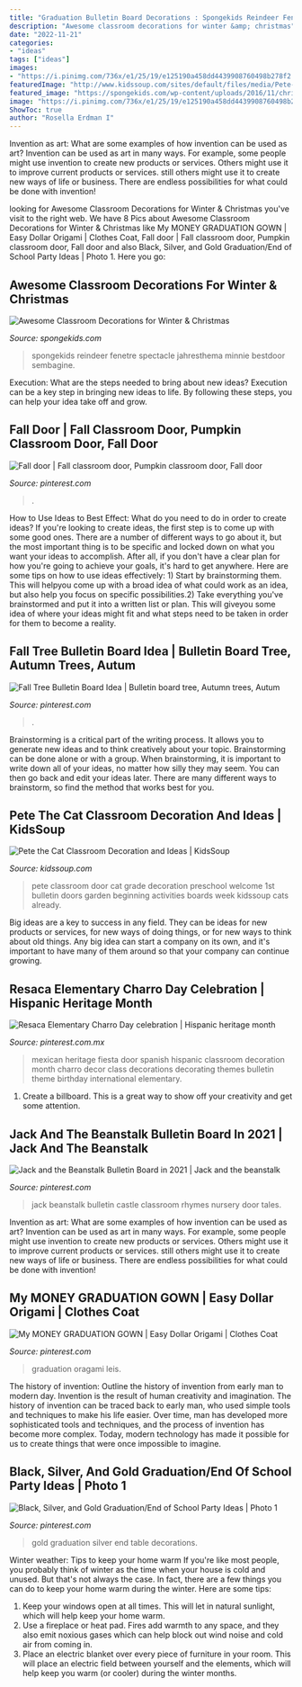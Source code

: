 ```yaml
---
title: "Graduation Bulletin Board Decorations : Spongekids Reindeer Fenetre Spectacle Jahresthema Minnie Bestdoor Sembagine"
description: "Awesome classroom decorations for winter &amp; christmas"
date: "2022-11-21"
categories:
- "ideas"
tags: ["ideas"]
images:
- "https://i.pinimg.com/736x/e1/25/19/e125190a458dd4439908760498b278f2.jpg"
featuredImage: "http://www.kidssoup.com/sites/default/files/media/Pete-CAt-Door.JPG"
featured_image: "https://spongekids.com/wp-content/uploads/2016/11/christmas-bulletin-board/16-christmas-bulletin-board-ideas.jpg"
image: "https://i.pinimg.com/736x/e1/25/19/e125190a458dd4439908760498b278f2.jpg"
ShowToc: true
author: "Rosella Erdman I"
---
```



Invention as art: What are some examples of how invention can be used as art?
Invention can be used as art in many ways. For example, some people might use invention to create new products or services. Others might use it to improve current products or services. still others might use it to create new ways of life or business. There are endless possibilities for what could be done with invention!

	

		
looking for Awesome Classroom Decorations for Winter &amp; Christmas you've visit to the right web. We have 8 Pics about Awesome Classroom Decorations for Winter &amp; Christmas like My MONEY GRADUATION GOWN | Easy Dollar Origami | Clothes Coat, Fall door | Fall classroom door, Pumpkin classroom door, Fall door and also Black, Silver, and Gold Graduation/End of School Party Ideas | Photo 1. Here you go:
		
    
## Awesome Classroom Decorations For Winter &amp; Christmas

<img loading=lazy src="https://spongekids.com/wp-content/uploads/2016/11/christmas-bulletin-board/16-christmas-bulletin-board-ideas.jpg" onerror="this.onerror=null;this.src='https://tse2.mm.bing.net/th?id=OIP.zg1GltAQEeDMpy2IHtnFsQHaJ6&amp;pid=15.1';" alt="Awesome Classroom Decorations for Winter &amp; Christmas">

_Source: spongekids.com_

>spongekids reindeer fenetre spectacle jahresthema minnie bestdoor sembagine. 

	

Execution: What are the steps needed to bring about new ideas?
Execution can be a key step in bringing new ideas to life. By following these steps, you can help your idea take off and grow.

    
## Fall Door | Fall Classroom Door, Pumpkin Classroom Door, Fall Door

<img loading=lazy src="https://i.pinimg.com/736x/37/56/1d/37561dc1681fbc983b3ea7106ddd4482.jpg" onerror="this.onerror=null;this.src='https://tse4.mm.bing.net/th?id=OIP.vEr39uGmsUVdonh0CRfMCgHaJ3&amp;pid=15.1';" alt="Fall door | Fall classroom door, Pumpkin classroom door, Fall door">

_Source: pinterest.com_

>. 

	

How to Use Ideas to Best Effect: What do you need to do in order to create ideas?
If you're looking to create ideas, the first step is to come up with some good ones. There are a number of different ways to go about it, but the most important thing is to be specific and locked down on what you want your ideas to accomplish. After all, if you don't have a clear plan for how you're going to achieve your goals, it's hard to get anywhere. Here are some tips on how to use ideas effectively: 1) Start by brainstorming them. This will helpyou come up with a broad idea of what could work as an idea, but also help you focus on specific possibilities.2) Take everything you've brainstormed and put it into a written list or plan. This will giveyou some idea of where your ideas might fit and what steps need to be taken in order for them to become a reality.

    
## Fall Tree Bulletin Board Idea | Bulletin Board Tree, Autumn Trees, Autum

<img loading=lazy src="https://i.pinimg.com/736x/37/a9/0e/37a90e7d0bbaeba34c9746fbb47e27b8--tree-bulletin-boards-fall-trees.jpg" onerror="this.onerror=null;this.src='https://tse3.mm.bing.net/th?id=OIP.oa48riyPk9i6hMygq8LbqAHaNK&amp;pid=15.1';" alt="Fall Tree Bulletin Board Idea | Bulletin board tree, Autumn trees, Autum">

_Source: pinterest.com_

>. 

	

Brainstorming is a critical part of the writing process. It allows you to generate new ideas and to think creatively about your topic. Brainstorming can be done alone or with a group. When brainstorming, it is important to write down all of your ideas, no matter how silly they may seem. You can then go back and edit your ideas later. There are many different ways to brainstorm, so find the method that works best for you.

    
## Pete The Cat Classroom Decoration And Ideas | KidsSoup

<img loading=lazy src="http://www.kidssoup.com/sites/default/files/media/Pete-CAt-Door.JPG" onerror="this.onerror=null;this.src='https://tse3.mm.bing.net/th?id=OIP.vBroDdw4GU1fp6pTygfIyQAAAA&amp;pid=15.1';" alt="Pete the Cat Classroom Decoration and Ideas | KidsSoup">

_Source: kidssoup.com_

>pete classroom door cat grade decoration preschool welcome 1st bulletin doors garden beginning activities boards week kidssoup cats already. 

	

Big ideas are a key to success in any field. They can be ideas for new products or services, for new ways of doing things, or for new ways to think about old things. Any big idea can start a company on its own, and it's important to have many of them around so that your company can continue growing.

    
## Resaca Elementary Charro Day Celebration | Hispanic Heritage Month

<img loading=lazy src="https://i.pinimg.com/736x/c6/38/37/c63837dc49fdf0fe215e77fa373250d9.jpg" onerror="this.onerror=null;this.src='https://tse3.mm.bing.net/th?id=OIP.RkJmdSXxjemOZ0wbGfV1xAHaNK&amp;pid=15.1';" alt="Resaca Elementary Charro Day celebration | Hispanic heritage month">

_Source: pinterest.com.mx_

>mexican heritage fiesta door spanish hispanic classroom decoration month charro decor class decorations decorating themes bulletin theme birthday international elementary. 

	

1. Create a billboard. This is a great way to show off your creativity and get some attention.

    
## Jack And The Beanstalk Bulletin Board In 2021 | Jack And The Beanstalk

<img loading=lazy src="https://i.pinimg.com/736x/71/38/41/713841b83b3ee23d2faf7ca99a915eaf.jpg" onerror="this.onerror=null;this.src='https://tse1.mm.bing.net/th?id=OIP.cZJ0K8SNp_i6RbHT0kA4ZAHaJ3&amp;pid=15.1';" alt="Jack and the Beanstalk Bulletin Board in 2021 | Jack and the beanstalk">

_Source: pinterest.com_

>jack beanstalk bulletin castle classroom rhymes nursery door tales. 

	

Invention as art: What are some examples of how invention can be used as art?
Invention can be used as art in many ways. For example, some people might use invention to create new products or services. Others might use it to improve current products or services. still others might use it to create new ways of life or business. There are endless possibilities for what could be done with invention!

    
## My MONEY GRADUATION GOWN | Easy Dollar Origami | Clothes Coat

<img loading=lazy src="https://i.pinimg.com/736x/24/d0/85/24d0858097cce09ee532afa7d3d8c3e1.jpg" onerror="this.onerror=null;this.src='https://tse1.mm.bing.net/th?id=OIP.hWGDqw0sPu8__W6cDk5kUwHaLw&amp;pid=15.1';" alt="My MONEY GRADUATION GOWN | Easy Dollar Origami | Clothes Coat">

_Source: pinterest.com_

>graduation oragami leis. 

	

The history of invention: Outline the history of invention from early man to modern day.
Invention is the result of human creativity and imagination. The history of invention can be traced back to early man, who used simple tools and techniques to make his life easier. Over time, man has developed more sophisticated tools and techniques, and the process of invention has become more complex. Today, modern technology has made it possible for us to create things that were once impossible to imagine.

    
## Black, Silver, And Gold Graduation/End Of School Party Ideas | Photo 1

<img loading=lazy src="https://i.pinimg.com/736x/e1/25/19/e125190a458dd4439908760498b278f2.jpg" onerror="this.onerror=null;this.src='https://tse4.mm.bing.net/th?id=OIP.9VW8eQ2tSjQAHSdo9n2Q_QHaJ4&amp;pid=15.1';" alt="Black, Silver, and Gold Graduation/End of School Party Ideas | Photo 1">

_Source: pinterest.com_

>gold graduation silver end table decorations. 

	

Winter weather: Tips to keep your home warm
If you're like most people, you probably think of winter as the time when your house is cold and unused. But that's not always the case. In fact, there are a few things you can do to keep your home warm during the winter. Here are some tips:
1) Keep your windows open at all times. This will let in natural sunlight, which will help keep your home warm.
2) Use a fireplace or heat pad. Fires add warmth to any space, and they also emit noxious gases which can help block out wind noise and cold air from coming in.
3) Place an electric blanket over every piece of furniture in your room. This will place an electric field between yourself and the elements, which will help keep you warm (or cooler) during the winter months.

